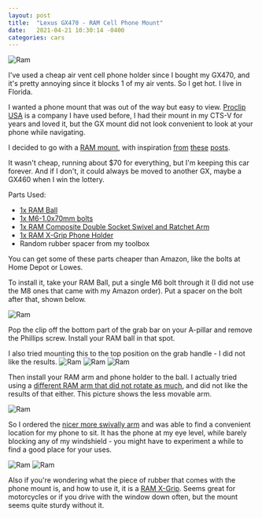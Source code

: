 ```yaml
---
layout: post
title:  "Lexus GX470 - RAM Cell Phone Mount"
date:   2021-04-21 10:30:14 -0400
categories: cars
---
```


![Ram](/images/ram/10.jpg)

I've used a cheap air vent cell phone holder since I bought my GX470, and it's pretty annoying since it blocks 1 of my air vents. So I get hot. I live in Florida.

I wanted a phone mount that was out of the way but easy to view. [Proclip USA](https://www.proclipusa.com/product/853197-proclip-angled-mount) is a company I have used before, I had their mount in my CTS-V for years and loved it, but the GX mount did not look convenient to look at your phone while navigating. 

I decided to go with a [RAM mount](https://www.rammount.com/), with inspiration [from](https://www.facebook.com/groups/LexusGXOR/permalink/1591279391003168) [these](https://www.tacomaworld.com/threads/mod-a-pillar-ram-mount-gps-phone-holder.372250/) [posts](https://forum.ih8mud.com/threads/gx470-no-drill-phone-mount-5-minute-install.1229874/). 

It wasn't cheap, running about $70 for everything, but I'm keeping this car forever. And if I don't, it could always be moved to another GX, maybe a GX460 when I win the lottery. 

Parts Used:
* [1x RAM Ball](https://amzn.to/2QOqKrb)
* [1x M6-1.0x70mm bolts](https://amzn.to/3tGfCvg)
* [1x RAM Composite Double Socket Swivel and Ratchet Arm](https://amzn.to/2RPMOlT)
* [1x RAM X-Grip Phone Holder](https://amzn.to/3dF32a8)
* Random rubber spacer from my toolbox

You can get some of these parts cheaper than Amazon, like the bolts at Home Depot or Lowes.

To install it, take your RAM Ball, put a single M6 bolt through it (I did not use the M8 ones that came with my Amazon order). Put a spacer on the bolt after that, shown below. 

![Ram](/images/ram/7.jpg)

Pop the clip off the bottom part of the grab bar on your A-pillar and remove the Phillips screw. Install your RAM ball in that spot. 

I also tried mounting this to the top position on the grab handle - I did not like the results.
![Ram](/images/ram/3.jpg)
![Ram](/images/ram/4.jpg)
![Ram](/images/ram/5.jpg)

Then install your RAM arm and phone holder to the ball. I actually tried using a [different RAM arm that did not rotate as much](https://amzn.to/2P8QK04), and did not like the results of that either. This picture shows the less movable arm. 

![Ram](/images/ram/9.jpg)

So I ordered the [nicer more swivally arm](https://amzn.to/2RPMOlT) and was able to find a convenient location for my phone to sit. It has the phone at my eye level, while barely blocking any of my windshield - you might have to experiment a while to find a good place for your uses. 

![Ram](/images/ram/10.jpg)
![Ram](/images/ram/11.jpg)

Also if you're wondering what the piece of rubber that comes with the phone mount is, and how to use it, it is a [RAM X-Grip](https://www.youtube.com/watch?v=S8ky_uKTw98). Seems great for motorcycles or if you drive with the window down often, but the mount seems quite sturdy without it. 
